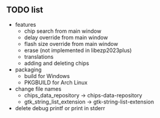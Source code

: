 ## TODO list
- features
  - chip search from main window
  - delay override from main window
  - flash size override from main window
  - erase (not implemented in libezp2023plus)
  - translations
  - adding and deleting chips
- packaging
  - build for Windows
  - PKGBUILD for Arch Linux
- change file names
  - chips_data_repository -> chips-data-repository
  - gtk_string_list_extension -> gtk-string-list-extension
- delete debug printf or print in stderr